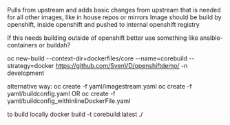 Pulls from upstream and adds basic changes from upstream that is needed for all other images, like in house repos or mirrors
Image should be build by openshift, inside openshift and pushed to internal openshift registry

If this needs building outside of openshift better use something like ansible-containers or buildah?

oc new-build --context-dir=dockerfiles/core --name=corebuild --strategy=docker  https://github.com/SvenVD/openshiftdemo/ -n development

alternative way:
oc create -f yaml/imagestream.yaml
oc create -f yaml/buildconfig.yaml OR oc create -f yaml/buildconfig_withInlineDockerFile.yaml

to build locally
docker build -t corebuild:latest ./